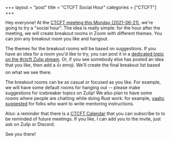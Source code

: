 +++
layout = "post"
title = "CTCFT Social Hour"
categories = ["CTCFT"]
+++

Hey everyone! At the [CTCFT meeting this Monday (2021-06-21)](https://rust-ctcft.github.io/ctcft/meetings/2021-06-21.html), we're going to try a "social hour". The idea is really simple: for the hour after the meeting, we will create breakout rooms in Zoom with different themes. You can join any breakout room you like and hangout.

<!--more-->

The themes for the breakout rooms will be based on suggestions. If you have an idea for a room you'd like to try, you can post it in a [dedicated topic on the #ctcft Zulip stream](https://rust-lang.zulipchat.com/#narrow/stream/286036-ctcft/topic/social.20hour.202021-06-21). Or, if you see somebody else has posted an idea that you like, then add a 👍 emoji. We'll create the final breakout list based on what we see there.

The breakout rooms can be as casual or focused as you like. For example, we will have some default rooms for hanging out -- please make suggestions for icebreaker topics on Zulip! We also plan to have some rooms where people are chatting while doing Rust work: for example, [yaahc suggested](https://zulip-archive.rust-lang.org/286036ctcft/69346socialhour20210621.html#243077876) for folks who want to write mentoring instructions.

Also: a reminder that there is a [CTCFT Calendar](https://calendar.google.com/calendar/u/0/embed?src=7n0vvoqfe0kbnk6i04uiu52t30@group.calendar.google.com&ctz=America/New_York) that you can subscribe to to be reminded of future meetings. If you like, I can add you to the invite, just ask on Zulip or Discord. 

See you there!